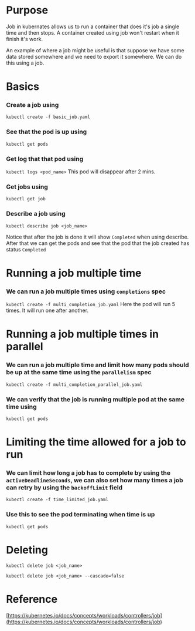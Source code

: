 # Purpose
Job in kubernates allows us to run a container that does it's job a single time and then stops. A container created using job won't restart when it finish it's work.

An example of where a job might be useful is that suppose we have some data stored somewhere and we need to export it somewhere. We can do this using a job.

# Basics
### Create a job using
`kubectl create -f basic_job.yaml`

### See that the pod is up using
`kubectl get pods`

### Get log that that pod using
`kubectl logs <pod_name>`
This pod will disappear after 2 mins.  

### Get jobs using
`kubectl get job`

### Describe a job using
`kubectl describe job <job_name>`

Notice that after the job is done it will show `Completed` when using describe. After that we can get the pods and see that the pod that the job created has status `Completed`

# Running a job multiple time
### We can run a job multiple times using `completions` spec
`kubectl create -f multi_completion_job.yaml`
Here the pod will run 5 times. It will run one after another.

# Running a job multiple times in parallel
### We can run a job multiple time and limit how many pods should be up at the same time using the `parallelism` spec
`kubectl create -f multi_completion_parallel_job.yaml`

### We can verify that the job is running multiple pod at the same time using
`kubectl get pods`

# Limiting the time allowed for a job to run
### We can limit how long a job has to complete by using the `activeDeadlineSeconds`, we can also set how many times a job can retry by using the `backoffLimit` field
`kubectl create -f time_limited_job.yaml`

### Use this to see the pod terminating when time is up
`kubectl get pods`

# Deleting
`kubectl delete job <job_name>`

`kubectl delete job <job_name> --cascade=false`
# Reference
[https://kubernetes.io/docs/concepts/workloads/controllers/job](https://kubernetes.io/docs/concepts/workloads/controllers/job)